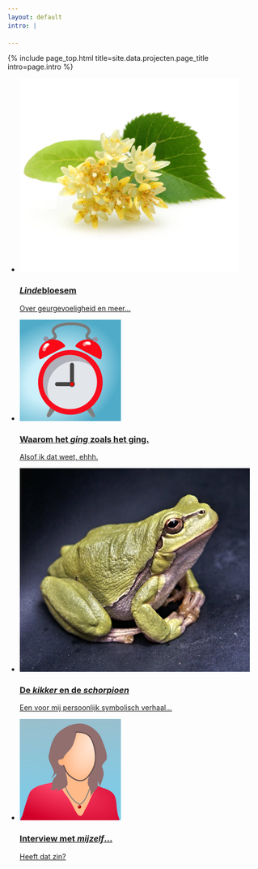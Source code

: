 ```yaml
---
layout: default
intro: |

---
```


{% include page_top.html 
   title=site.data.projecten.page_title 
   intro=page.intro 
%}

<div class="custom-section">
  
<ul class="article-list">

<li>
    <img src="/projecten/images/linde.png" alt="Icon" class="link-icon">
    <a href=""><div class="text">
      <h3><em>Linde</em>bloesem</h3>
      <p>Over geurgevoeligheid en meer...</p>
    </div></a>
</li>    

<li>
    <img src="/projecten/images/wekker.svg" alt="Icon" class="link-icon">
    <a href=""><div class="text">
      <h3>Waarom het <em>ging</em> zoals het ging.</h3>
      <p>Alsof ik dat weet, ehhh.</p>
    </div></a>
</li>

<li>
    <img src="/projecten/images/frog.png" alt="Icon" class="link-icon">
    <a href="/projecten/article-club"><div class="text">
    <h3>De <em>kikker</em> en de <em>schorpioen</em></h3>
    <p>Een voor mij persoonlijk symbolisch verhaal...</p>
  </div></a>
</li>

<li>
    <img src="/projecten/images/mij.svg" alt="Icon" class="link-icon">
    <a href=""><div class="text">
    <h3>Interview met<em> mijzelf</em>...</h3>
    <p>Heeft dat zin?</p>
  </div></a>
</li>


</ul></div>

